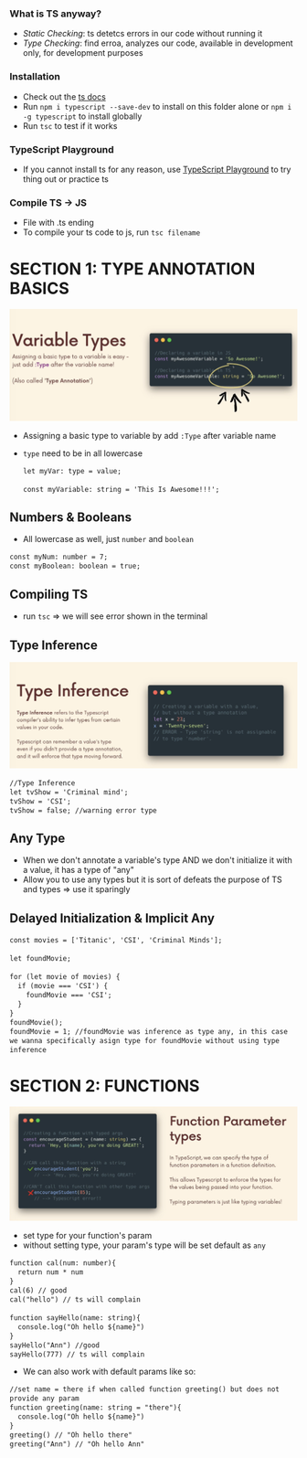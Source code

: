 ### What is TS anyway?

- _Static Checking_: ts detetcs errors in our code without running it
- _Type Checking_: find erroa, analyzes our code, available in development only, for development purposes

### Installation

- Check out the [ts docs](https://www.typescriptlang.org/docs/)
- Run `npm i typescript --save-dev` to install on this folder alone or `npm i -g typescript` to install globally
- Run `tsc` to test if it works

### TypeScript Playground

- If you cannot install ts for any reason, use [TypeScript Playground](https://www.typescriptlang.org/docs/) to try thing out or practice ts

### Compile TS -> JS

- File with .ts ending
- To compile your ts code to js, run `tsc filename`

# SECTION 1: TYPE ANNOTATION BASICS

![Type Annotation](https://github.com/thaian161/learning-TypeScript/blob/main/docs/typeAnnotation.png)

- Assigning a basic type to variable by add `:Type` after variable name
- `type` need to be in all lowercase

  ```
  let myVar: type = value;

  const myVariable: string = 'This Is Awesome!!!';
  ```

## Numbers & Booleans

- All lowercase as well, just `number` and `boolean`

```
const myNum: number = 7;
const myBoolean: boolean = true;
```

## Compiling TS

- run `tsc` => we will see error shown in the terminal

## Type Inference

![Type Inference](https://github.com/thaian161/learning-TypeScript/blob/main/docs/TypeInference.png)

```
//Type Inference
let tvShow = 'Criminal mind';
tvShow = 'CSI';
tvShow = false; //warning error type
```



## Any Type

- When we don't annotate a variable's type AND we don't initialize it with a value, it has a type of "any"
- Allow you to use any types but it is sort of defeats the purpose of TS and types => use it sparingly

## Delayed Initialization & Implicit Any

```
const movies = ['Titanic', 'CSI', 'Criminal Minds'];

let foundMovie;

for (let movie of movies) {
  if (movie === 'CSI') {
    foundMovie === 'CSI';
  }
}
foundMovie();
foundMovie = 1; //foundMovie was inference as type any, in this case we wanna specifically asign type for foundMovie without using type inference
```

# SECTION 2: FUNCTIONS

![Functions](https://github.com/thaian161/learning-TypeScript/blob/main/docs/functions.png)
- set type for your function's param
- without setting type, your param's type will be set default as `any `

```
function cal(num: number){
  return num * num
}
cal(6) // good
cal("hello") // ts will complain 

function sayHello(name: string){
  console.log("Oh hello ${name}")
}
sayHello("Ann") //good
sayHello(777) // ts will complain 
```

- We can also work with default params like so:
```
//set name = there if when called function greeting() but does not provide any param
function greeting(name: string = "there"){
  console.log("Oh hello ${name}")
}
greeting() // "Oh hello there"
greeting("Ann") // "Oh hello Ann"
```